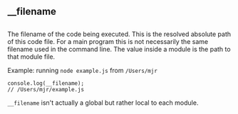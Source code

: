 ## \_\_filename

## 

The filename of the code being executed. This is the resolved absolute path
of this code file. For a main program this is not necessarily the same
filename used in the command line. The value inside a module is the path
to that module file.

Example: running `node example.js` from `/Users/mjr`

    console.log(__filename);
    // /Users/mjr/example.js

`__filename` isn't actually a global but rather local to each module.